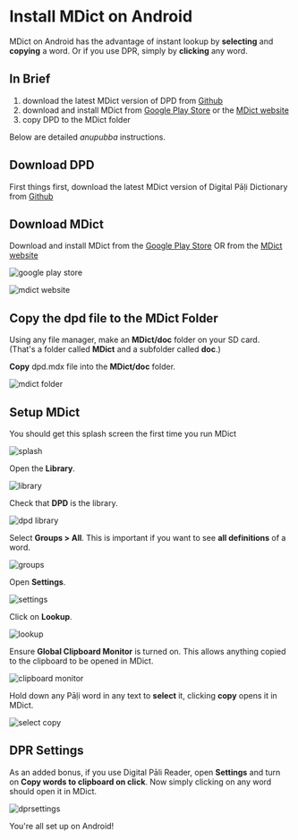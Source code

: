# Install MDict on Android

MDict on Android has the advantage of instant lookup by **selecting** and **copying** a word. Or if you use DPR, simply by **clicking** any word. 

## In Brief

1. download the latest MDict version of DPD from [Github](https://github.com/digitalpalidictionary/digitalpalidictionary/releases)
2. download and install MDict from [Google Play Store](https://play.google.com/store/apps/details?id=cn.mdict&hl=en&gl=US) or the [MDict website](https://www.mdict.cn/wp/?page_id=5325&lang=en) 
3. copy DPD to the MDict folder

Below are detailed *anupubba* instructions. 

## Download DPD

First things first, download the latest MDict version of Digital Pāḷi Dictionary from [Github](https://github.com/digitalpalidictionary/digitalpalidictionary/releases)

## Download MDict

Download and install MDict from the [Google Play Store](https://play.google.com/store/apps/details?id=cn.mdict&hl=en&gl=US) OR from the [MDict website](https://www.mdict.cn/wp/?page_id=5325&lang=en)

![google play store](pics/mdict/playstore.jpg)

![mdict website](pics/mdict/mdict_website.jpg)

## Copy the dpd file to the MDict Folder

Using any file manager, make an **MDict/doc** folder on your SD card. \
(That's a folder called **MDict** and a subfolder called **doc**.)

**Copy** dpd.mdx file into the **MDict/doc** folder. 

![mdict folder](pics/mdict/folder.jpg)

## Setup MDict

You should get this splash screen the first time you run MDict

![splash](pics/mdict/splash.jpg)

Open the **Library**.

![library](pics/mdict/library.jpg)

Check that **DPD** is the library. 

![dpd library](pics/mdict/dpd_library.jpg)

Select **Groups > All**. This is important if you want to see **all definitions** of a word.

![groups](pics/mdict/groups.jpg)

Open **Settings**.

![settings](pics/mdict/settings.jpg)

Click on **Lookup**.

![lookup](pics/mdict/lookup.jpg)

Ensure **Global Clipboard Monitor** is turned on. This allows anything copied to the clipboard to be opened in MDict.

![clipboard monitor](pics/mdict/global_clipboard_monitor.jpg)

Hold down any Pāḷi word in any text to **select** it, clicking **copy** opens it in MDict.

![select copy](pics/mdict/select_copy.jpg)

## DPR Settings

As an added bonus, if you use Digital Pāli Reader, open **Settings** and turn on **Copy words to clipboard on click**. Now simply clicking on any word should open it in MDict.

![dprsettings](pics/mdict/dpr_preferences.jpg)

You're all set up on Android!
